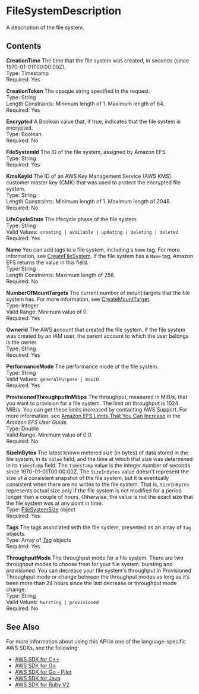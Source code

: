 # FileSystemDescription<a name="API_FileSystemDescription"></a>

A description of the file system\.

## Contents<a name="API_FileSystemDescription_Contents"></a>

 **CreationTime**   <a name="efs-Type-FileSystemDescription-CreationTime"></a>
The time that the file system was created, in seconds \(since 1970\-01\-01T00:00:00Z\)\.  
Type: Timestamp  
Required: Yes

 **CreationToken**   <a name="efs-Type-FileSystemDescription-CreationToken"></a>
The opaque string specified in the request\.  
Type: String  
Length Constraints: Minimum length of 1\. Maximum length of 64\.  
Required: Yes

 **Encrypted**   <a name="efs-Type-FileSystemDescription-Encrypted"></a>
A Boolean value that, if true, indicates that the file system is encrypted\.  
Type: Boolean  
Required: No

 **FileSystemId**   <a name="efs-Type-FileSystemDescription-FileSystemId"></a>
The ID of the file system, assigned by Amazon EFS\.  
Type: String  
Required: Yes

 **KmsKeyId**   <a name="efs-Type-FileSystemDescription-KmsKeyId"></a>
The ID of an AWS Key Management Service \(AWS KMS\) customer master key \(CMK\) that was used to protect the encrypted file system\.  
Type: String  
Length Constraints: Minimum length of 1\. Maximum length of 2048\.  
Required: No

 **LifeCycleState**   <a name="efs-Type-FileSystemDescription-LifeCycleState"></a>
The lifecycle phase of the file system\.  
Type: String  
Valid Values:` creating | available | updating | deleting | deleted`   
Required: Yes

 **Name**   <a name="efs-Type-FileSystemDescription-Name"></a>
You can add tags to a file system, including a `Name` tag\. For more information, see [CreateFileSystem](API_CreateFileSystem.md)\. If the file system has a `Name` tag, Amazon EFS returns the value in this field\.   
Type: String  
Length Constraints: Maximum length of 256\.  
Required: No

 **NumberOfMountTargets**   <a name="efs-Type-FileSystemDescription-NumberOfMountTargets"></a>
The current number of mount targets that the file system has\. For more information, see [CreateMountTarget](API_CreateMountTarget.md)\.  
Type: Integer  
Valid Range: Minimum value of 0\.  
Required: Yes

 **OwnerId**   <a name="efs-Type-FileSystemDescription-OwnerId"></a>
The AWS account that created the file system\. If the file system was created by an IAM user, the parent account to which the user belongs is the owner\.  
Type: String  
Required: Yes

 **PerformanceMode**   <a name="efs-Type-FileSystemDescription-PerformanceMode"></a>
The performance mode of the file system\.  
Type: String  
Valid Values:` generalPurpose | maxIO`   
Required: Yes

 **ProvisionedThroughputInMibps**   <a name="efs-Type-FileSystemDescription-ProvisionedThroughputInMibps"></a>
The throughput, measured in MiB/s, that you want to provision for a file system\. The limit on throughput is 1024 MiB/s\. You can get these limits increased by contacting AWS Support\. For more information, see [Amazon EFS Limits That You Can Increase](https://docs.aws.amazon.com/efs/latest/ug/limits.html#soft-limits) in the *Amazon EFS User Guide\.*   
Type: Double  
Valid Range: Minimum value of 0\.0\.  
Required: No

 **SizeInBytes**   <a name="efs-Type-FileSystemDescription-SizeInBytes"></a>
The latest known metered size \(in bytes\) of data stored in the file system, in its `Value` field, and the time at which that size was determined in its `Timestamp` field\. The `Timestamp` value is the integer number of seconds since 1970\-01\-01T00:00:00Z\. The `SizeInBytes` value doesn't represent the size of a consistent snapshot of the file system, but it is eventually consistent when there are no writes to the file system\. That is, `SizeInBytes` represents actual size only if the file system is not modified for a period longer than a couple of hours\. Otherwise, the value is not the exact size that the file system was at any point in time\.   
Type: [FileSystemSize](API_FileSystemSize.md) object  
Required: Yes

 **Tags**   <a name="efs-Type-FileSystemDescription-Tags"></a>
The tags associated with the file system, presented as an array of `Tag` objects\.  
Type: Array of [Tag](API_Tag.md) objects  
Required: Yes

 **ThroughputMode**   <a name="efs-Type-FileSystemDescription-ThroughputMode"></a>
The throughput mode for a file system\. There are two throughput modes to choose from for your file system: bursting and provisioned\. You can decrease your file system's throughput in Provisioned Throughput mode or change between the throughput modes as long as it’s been more than 24 hours since the last decrease or throughput mode change\.  
Type: String  
Valid Values:` bursting | provisioned`   
Required: No

## See Also<a name="API_FileSystemDescription_SeeAlso"></a>

For more information about using this API in one of the language\-specific AWS SDKs, see the following:
+  [AWS SDK for C\+\+](https://docs.aws.amazon.com/goto/SdkForCpp/elasticfilesystem-2015-02-01/FileSystemDescription) 
+  [AWS SDK for Go](https://docs.aws.amazon.com/goto/SdkForGoV1/elasticfilesystem-2015-02-01/FileSystemDescription) 
+  [AWS SDK for Go \- Pilot](https://docs.aws.amazon.com/goto/SdkForGoPilot/elasticfilesystem-2015-02-01/FileSystemDescription) 
+  [AWS SDK for Java](https://docs.aws.amazon.com/goto/SdkForJava/elasticfilesystem-2015-02-01/FileSystemDescription) 
+  [AWS SDK for Ruby V2](https://docs.aws.amazon.com/goto/SdkForRubyV2/elasticfilesystem-2015-02-01/FileSystemDescription) 